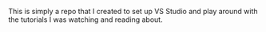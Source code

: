 This is simply a repo that I created to set up VS Studio and play around with the tutorials I was watching and reading about. 
